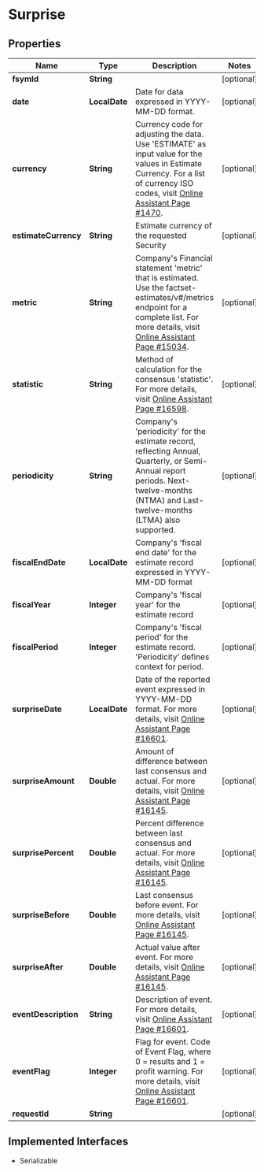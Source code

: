 

# Surprise


## Properties

Name | Type | Description | Notes
------------ | ------------- | ------------- | -------------
**fsymId** | **String** |  |  [optional]
**date** | **LocalDate** | Date for data expressed in YYYY-MM-DD format. |  [optional]
**currency** | **String** | Currency code for adjusting the data. Use &#39;ESTIMATE&#39; as input value for the values in Estimate Currency. For a list of currency ISO codes, visit [Online Assistant Page #1470](https://oa.apps.factset.com/pages/1470). |  [optional]
**estimateCurrency** | **String** | Estimate currency of the requested Security |  [optional]
**metric** | **String** | Company&#39;s Financial statement &#39;metric&#39; that is estimated. Use the factset-estimates/v#/metrics endpoint for a complete list. For more details, visit [Online Assistant Page #15034](https://oa.apps.factset.com/pages/15034). |  [optional]
**statistic** | **String** | Method of calculation for the consensus &#39;statistic&#39;. For more details, visit [Online Assistant Page #16598](https://oa.apps.factset.com/pages/16114). |  [optional]
**periodicity** | **String** | Company&#39;s &#39;periodicity&#39; for the estimate record, reflecting Annual, Quarterly, or Semi-Annual report periods. Next-twelve-months (NTMA) and Last-twelve-months (LTMA) also supported. |  [optional]
**fiscalEndDate** | **LocalDate** | Company&#39;s &#39;fiscal end date&#39; for the estimate record expressed in YYYY-MM-DD format |  [optional]
**fiscalYear** | **Integer** | Company&#39;s &#39;fiscal year&#39; for the estimate record |  [optional]
**fiscalPeriod** | **Integer** | Company&#39;s &#39;fiscal period&#39; for the estimate record.  &#39;Periodicity&#39; defines context for period. |  [optional]
**surpriseDate** | **LocalDate** | Date of the reported event expressed in YYYY-MM-DD format. For more details, visit [Online Assistant Page #16601](https://oa.apps.factset.com/pages/16601). |  [optional]
**surpriseAmount** | **Double** | Amount of difference between last consensus and actual. For more details, visit [Online Assistant Page #16145](https://oa.apps.factset.com/pages/16145). |  [optional]
**surprisePercent** | **Double** | Percent difference between last consensus and actual. For more details, visit [Online Assistant Page #16145](https://oa.apps.factset.com/pages/16145). |  [optional]
**surpriseBefore** | **Double** | Last consensus before event. For more details, visit [Online Assistant Page #16145](https://oa.apps.factset.com/pages/16145). |  [optional]
**surpriseAfter** | **Double** | Actual value after event. For more details, visit [Online Assistant Page #16145](https://oa.apps.factset.com/pages/16145). |  [optional]
**eventDescription** | **String** | Description of event. For more details, visit [Online Assistant Page #16601](https://oa.apps.factset.com/pages/16601). |  [optional]
**eventFlag** | **Integer** | Flag for event. Code of Event Flag, where 0 &#x3D; results and 1 &#x3D; profit warning. For more details, visit [Online Assistant Page #16601](https://oa.apps.factset.com/pages/16601). |  [optional]
**requestId** | **String** |  |  [optional]


## Implemented Interfaces

* Serializable


